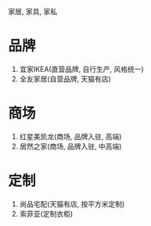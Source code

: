 家居, 家具, 家私

# 品牌

1. 宜家IKEA(直营品牌, 自行生产, 风格统一)
2. 全友家居(自营品牌, 天猫有店)

# 商场

1. 红星美凯龙(商场, 品牌入驻, 高端)
2. 居然之家(商场, 品牌入驻, 中高端)

# 定制

1. 尚品宅配(天猫有店, 按平方米定制)
2. 索菲亚(定制衣柜)
